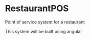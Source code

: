 # RestaurantPOS
Point of service system for a restaurant  

This system will be built using angular 

